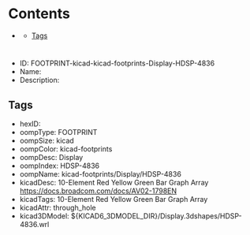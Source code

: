 



Contents
========

* [](#)
	* [Tags](#tags)

# 

- ID: FOOTPRINT-kicad-kicad-footprints-Display-HDSP-4836
- Name: 
- Description: 

## Tags

- hexID: 
- oompType: FOOTPRINT
- oompSize: kicad
- oompColor: kicad-footprints
- oompDesc: Display
- oompIndex: HDSP-4836
- oompName: kicad-footprints/Display/HDSP-4836
- kicadDesc: 10-Element Red Yellow Green Bar Graph Array https://docs.broadcom.com/docs/AV02-1798EN
- kicadTags: 10-Element Red Yellow Green Bar Graph Array
- kicadAttr: through_hole
- kicad3DModel: ${KICAD6_3DMODEL_DIR}/Display.3dshapes/HDSP-4836.wrl
